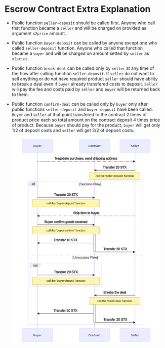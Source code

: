 # Escrow Contract Extra Explanation


* Public function `seller-deposit` should be called first. Anyone who call that function became a `seller`
 and will be charged on provided as argument `x2price` amount.
* Public function `buyer-deposit` can be called by anyone  except one who called `seller-deposit` function.
 Anyone who called that function became a `buyer` and will be charged on amount setted by `seller` as `x2price`.
* Public function `break-deal` can be called only by `seller` at any time of the flow after calling function `seller-deposit`. If `seller` do not want to sell
 anything or do not have required product `seller` should have ability to break a deal even if `buyer` already transfered
 costs to deposit. `Seller` will pay the fee and costs paid by `seller` and `buyer` will be returned back to them.
* Public function `confirm-deal` can be called only by `buyer` only after public functions `seller-deposit` and `buyer-deposit` have been called.
 `Buyer` and `seller` at that point transfered to the contract 2 times of product price each so total amount on the contract deposit 4 times price of product.
  Because `buyer` should pay for the product, `buyer` will get only 1/2 of deposit costs and `seller` will get 3/2 of deposit costs.

  ![Sequence Diagram](diagrams/escrow-diagram.png)